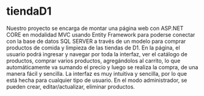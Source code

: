 # tiendaD1
Nuestro proyecto se encarga de montar una página web con ASP.NET CORE en modalidad MVC usando Entity Framework para poderse conectar con la base de datos SQL SERVER a través de un modelo para comprar productos de comida y limpieza de las tiendas de D1. En la página, el usuario podrá ingresar y navegar por toda la interfaz, ver el catálogo de productos, comprar varios productos, agregándolos al carrito, lo que automáticamente va sumando el precio y luego se realiza la compra, de una manera fácil y sencilla. La interfaz es muy intuitiva y sencilla, por lo que está hecha para cualquier tipo de usuario. En el modo administrador, se pueden crear, editar/actualizar, eliminar productos. 
